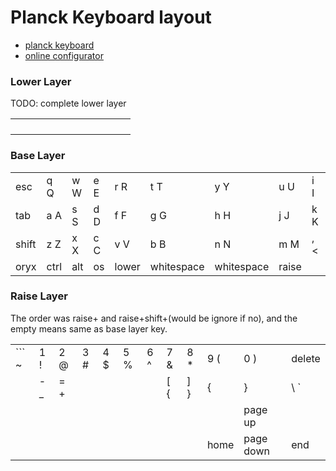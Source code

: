 # Planck Keyboard layout

- [planck keyboard](https://ergodox-ez.com/pages/planck)
- [online configurator](https://configure.ergodox-ez.com/planck-ez/layouts/Xqbmy/latest/0)

### Lower Layer

TODO: complete lower layer

|     |     |     |     |     |     |     |     |     |     |     |     |
| --- | --- | --- | --- | --- | --- | --- | --- | --- | --- | --- | --- |
|     |     |     |     |     |     |     |     |     |     |     |     |
|     |     |     |     |     |     |     |     |     |     |     |     |
|     |     |     |     |     |     |     |     |     |     |     |     |
|     |     |     |     |     |     |     |     |     |     |     |     |

### Base Layer

|       |      |     |     |       |            |            |       |     |      |      |           |
| ----- | ---- | --- | --- | ----- | ---------- | ---------- | ----- | --- | ---- | ---- | --------- |
| esc   | q Q  | w W | e E | r R   | t T        | y Y        | u U   | i I | o O  | p P  | backspace |
| tab   | a A  | s S | d D | f F   | g G        | h H        | j J   | k K | l L  | ; :  | ' "       |
| shift | z Z  | x X | c C | v V   | b B        | n N        | m M   | , < | . >  | up   | enter     |
| oryx  | ctrl | alt | os  | lower | whitespace | whitespace | raise |     | left | down | right     |

### Raise Layer

The order was raise+<key> and raise+shift+<key>(would be ignore if no), and the empty means same as base layer key.

|       |     |     |     |     |     |     |      |     |      |           |        |
| ----- | --- | --- | --- | --- | --- | --- | ---- | --- | ---- | --------- | ------ |
| ``` ~ | 1 ! | 2 @ | 3 # | 4 $ | 5 % | 6 ^ | 7 &  | 8 * | 9 (  | 0 )       | delete |
|       | - _ | = + |     |     |     |     | [  { | ] } | {    | }         | \ `|`  |
|       |     |     |     |     |     |     |      |     |      | page up   |        |
|       |     |     |     |     |     |     |      |     | home | page down | end    |
